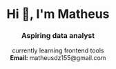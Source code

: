 <h1 align="center">Hi 👋, I'm Matheus</h1>
<h3 align="center">Aspiring data analyst</h3>
<p align="center">
  currently learning frontend tools<br>
  <strong>Email: </strong>matheusdz155@gmail.com
</p>


